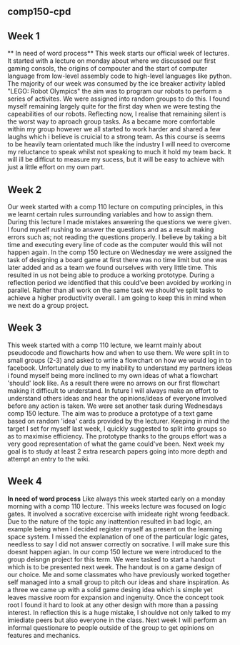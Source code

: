 ## comp150-cpd ##

## Week 1 ##
** In need of word process**
This week starts our official week of lectures. It started with a lecture on monday about where we discussed our first gaming consols, the origins of compouter and the start of computer language from low-level assembly code to high-level languages like python. The majority of our week was consumed by the ice breaker activity labled "LEGO: Robot Olympics" the aim was to program our robots to perform a series of activites. We were assigned into random groups to do this. I found myself remaining largely quite for the first day when we were testing the capeabilities of our robots. Reflecting now, I realise that remaining silent is the worst way to aproach group tasks. As a became more comfortable within my group however we all started to work harder and shared a few laughs which i believe is cruicial to a strong team. As this course is seems to be heavily team orientated much like the industry I will need to overcome my reluctance to speak whilst not speaking to much it hold my team back. It will ill be difficut to measure my sucess,  but it will be easy to achieve with just a little effort on my own part.
## Week 2 ##

Our week started with a comp 110 lecture on computing principles, in this we learnt certain rules surrounding variables and how to assign them. During this lecture I made mistakes answering the questions we were given. I found myself rushing to answer the questions and as a result making errors such as; not reading the questions properly. I believe by taking a bit time and executing every line of code as the computer would this will not happen again. In the comp 150 lecture on Wednesday we were assigned the task of designing a board game at first there was no time limit but one was later added and as a team we found ourselves with very little time. This resulted in us not being able to produce a working prototype. During a reflection period we identified that this could’ve been avoided by working in parallel. Rather than all work on the same task we should’ve split tasks to achieve a higher productivity overall.  I am going to keep this in mind when we next do a group project.

## Week 3 ##
This week started with a comp 110 lecture, we learnt mainly about pseudocode and flowcharts how and when to use them. We were split in to small groups (2-3) and asked to write a flowchart on how we would log in to facebook. Unfortunately due to my inability to understand my partners ideas i found myself being more inclined to my own ideas of what a flowchart 'should' look like. As a result there were no arrows on our first flowchart making it difficult to understand. In future I will always make an effort to understand others ideas and hear the opinions/ideas of everyone involved before any action is taken. We were set another task during Wednesdays comp 150 lecture. The aim was to produce a prototype of a text game based on random 'idea' cards provided by the lecturer. Keeping in mind the target I set for myself last week, I quickly suggested to split into groups so as to maximise efficiency. The prototype thanks to the groups effort was a very good representation of what the game could've been. Next week my goal is to study at least 2 extra research papers going into more depth and attempt an entry to the wiki.

## Week 4 ##
**In need of word process**
Like always this week started early on a monday morning with a comp 110 lecture. This weeks lecture was focused on logic gates. It involved a socrative excercise with imideate right wrong feedback. Due to the nature of the topic any inattention resulted in bad logic, an example being when I decided register myself as present on the learning space system. I missed the explanation of one of the particular logic gates, needless to say I did not answer correctly on socrative. I will make sure this doesnt happen agian. In our comp 150 lecture we were introduced to the group deisngn project for this term. We were tasked to start a handout which is to be presented next week. The handout is on a game design of our choice. Me and some classmates who have previously worked together self managed into a small group to pitch our ideas and share inspiration. As a three we came up with a solid game desing idea which is simple yet leaves massive room for expansion and ingenuity. Once the concept took root I found it hard to look at any other design with more than a passing interest. In reflection this is a huge mistake, I shouldve not only talked to my imiediate peers but also everyone in the class. Next week I will perform an informal questionare to people outside of the group to get opinions on features and mechanics.
